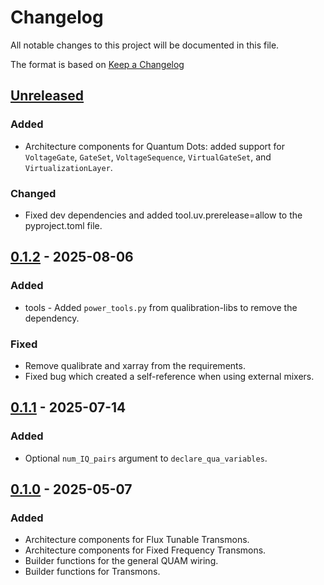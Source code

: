 # Changelog
All notable changes to this project will be documented in this file.

The format is based on [Keep a Changelog](https://keepachangelog.com/en/1.0.0/)

## [Unreleased]
### Added
- Architecture components for Quantum Dots: added support for `VoltageGate`, `GateSet`, `VoltageSequence`, `VirtualGateSet`, and `VirtualizationLayer`.
### Changed
- Fixed dev dependencies and added tool.uv.prerelease=allow to the pyproject.toml file.

## [0.1.2] - 2025-08-06
### Added
- tools - Added `power_tools.py` from qualibration-libs to remove the dependency. 
### Fixed
- Remove qualibrate and xarray from the requirements.
- Fixed bug which created a self-reference when using external mixers.

## [0.1.1] - 2025-07-14
### Added
- Optional `num_IQ_pairs` argument to `declare_qua_variables`.  

## [0.1.0] - 2025-05-07
### Added
- Architecture components for Flux Tunable Transmons.
- Architecture components for Fixed Frequency Transmons.
- Builder functions for the general QUAM wiring.
- Builder functions for Transmons.

[Unreleased]: https://github.com/qua-platform/quam-builder/compare/v0.1.2...HEAD
[0.1.2]: https://github.com/qua-platform/quam-builder/releases/tag/v0.1.2
[0.1.1]: https://github.com/qua-platform/quam-builder/releases/tag/v0.1.1
[0.1.0]: https://github.com/qua-platform/quam-builder/releases/tag/v0.1.0
